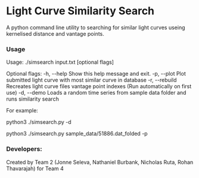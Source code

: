 # Light Curve Similarity Search

A python command line utility to searching for similar light curves useing kernelised distance and vantage points.

### Usage

Usage: ./simsearch input.txt  [optional flags]

Optional flags:
  -h, --help        Show this help message and exit.
  -p, --plot        Plot submitted light curve with most similar curve in database
  -r, --rebuild     Recreates light curve files vantage point indexes (Run automatically on first use)
  -d, --demo        Loads a random time series from sample data folder and runs similarity search

For example:

python3 ./simsearch.py -d

python3 ./simsearch.py sample_data/51886.dat_folded -p

### Developers:

Created by Team 2 (Jonne Seleva, Nathaniel Burbank, Nicholas Ruta, Rohan Thavarajah) for Team 4